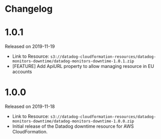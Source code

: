 # Changelog

# 1.0.1

Released on 2019-11-19

* Link to Resource: `s3://datadog-cloudformation-resources/datadog-monitors-downtime/datadog-monitors-downtime-1.0.1.zip`
* [FEATURE] Add ApiURL property to allow managing resource in EU accounts

# 1.0.0

Released on 2019-11-18

* Link to Resource: `s3://datadog-cloudformation-resources/datadog-monitors-downtime/datadog-monitors-downtime-1.0.0.zip`
* Initial release of the Datadog downtime resource for AWS CloudFormation.
